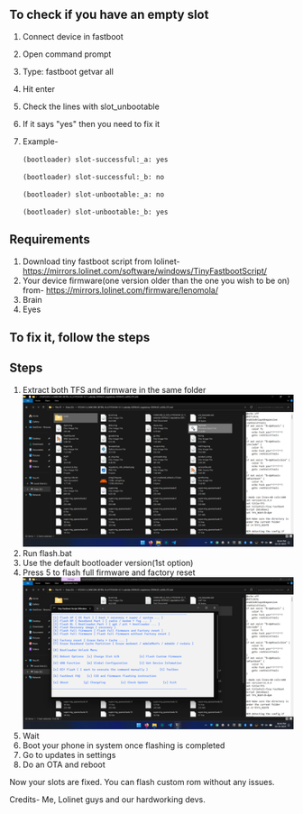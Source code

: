 ## To check if you have an empty slot
1. Connect device in fastboot
2. Open command prompt
3. Type: fastboot getvar all
4. Hit enter
5. Check the lines with slot_unbootable
6. If it says "yes" then you need to fix it
7. Example-
   
      `(bootloader) slot-successful:_a: yes`
   
      `(bootloader) slot-successful:_b: no`
   
      `(bootloader) slot-unbootable:_a: no`
   
      `(bootloader) slot-unbootable:_b: yes`

   
## Requirements 
1. Download tiny fastboot script from lolinet- https://mirrors.lolinet.com/software/windows/TinyFastbootScript/
2. Your device firmware(one version older than the one you wish to be on) from- https://mirrors.lolinet.com/firmware/lenomola/
3. Brain
4. Eyes


## To fix it, follow the steps

## Steps
1. Extract both TFS and firmware in the same folder
 ![Image showing both in same folder](https://github.com/Vinay1a1/G54_custom_rom/blob/main/Screenshot%20(12).png)
2. Run flash.bat
3. Use the default bootloader version(1st option)
4. Press 5 to flash full firmware and factory reset
 ![Image showing TFS screen](https://github.com/Vinay1a1/G54_custom_rom/blob/main/TFS.png)
5. Wait
6. Boot your phone in system once flashing is completed
7. Go to updates in settings
8. Do an OTA and reboot


Now your slots are fixed. You can flash custom rom without any issues.

Credits- Me, Lolinet guys and our hardworking devs.
